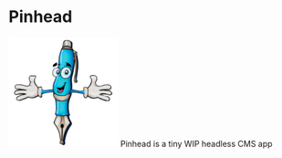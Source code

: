# Pinhead
![Pinhead logo, a smiling cartoon Pen](/frontend/public/logo192.png)
Pinhead is a tiny WIP headless CMS app

